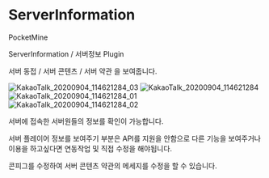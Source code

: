 # ServerInformation

PocketMine

ServerInformation / 서버정보 Plugin

서버 동접 / 서버 콘텐츠 / 서버 약관 을 보여줍니다.
 
![KakaoTalk_20200904_114621284_03](https://user-images.githubusercontent.com/26338400/92193932-73055d00-eea4-11ea-8e41-c679725f96ca.png)
![KakaoTalk_20200904_114621284](https://user-images.githubusercontent.com/26338400/92193934-74368a00-eea4-11ea-9f6c-35233ec52a09.png)
![KakaoTalk_20200904_114621284_01](https://user-images.githubusercontent.com/26338400/92193935-74cf2080-eea4-11ea-932d-cdeec6421d93.png)
![KakaoTalk_20200904_114621284_02](https://user-images.githubusercontent.com/26338400/92193936-74cf2080-eea4-11ea-8e43-f5bc7845c1e5.png)


서버에 접속한 서버원들의 정보를 확인이 가능합니다.


서버 플레이어 정보를 보여주기 부분은 API를 지원을 안함으로 다른 기능을 보여주거나 이용을 하고싶다면 연동작업 및 직접 수정을 해야됩니다.

콘피그를 수정하여 서버 콘텐츠 약관의 메세지를 수정을 할 수 있습니다.
